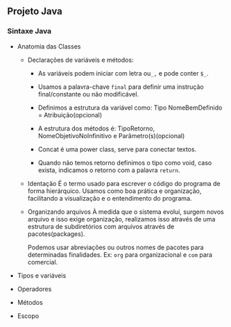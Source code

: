 ## Projeto Java

### Sintaxe Java

- Anatomia das Classes

  - Declarações de variáveis e métodos:

    - As variáveis podem iniciar com letra ou`_,` e pode conter `$_`.

    - Usamos a palavra-chave `final` para definir uma instrução final/constante ou não modificável.

    - Definimos a estrutura da variável como:
      Tipo NomeBemDefinido = Atribuição(opcional)

    - A estrutura dos métodos é:
      TipoRetorno, NomeObjetivoNoInfinitivo e Parâmetro(s)(opcional)

    - Concat é uma power class, serve para conectar textos.

    - Quando não temos retorno definimos o tipo como void, caso exista, indicamos o retorno com a palavra `return`.

  - Identação
    É o termo usado para escrever o código do programa de forma hierárquico. Usamos como boa prática e organização, facilitando a visualização e o entendimento do programa.

  - Organizando arquivos
    À medida que o sistema evolui, surgem novos arquivo e isso exige organização, realizamos isso através de uma estrutura de subdiretórios com arquivos através de pacotes(packages).

    Podemos usar abreviações ou outros nomes de pacotes para determinadas finalidades. Ex: `org` para organizacional e `com` para comercial.

- Tipos e variáveis
- Operadores
- Métodos
- Escopo
